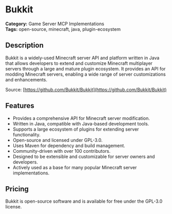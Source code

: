 # Bukkit

**Category:** Game Server MCP Implementations  
**Tags:** open-source, minecraft, java, plugin-ecosystem

## Description
Bukkit is a widely-used Minecraft server API and platform written in Java that allows developers to extend and customize Minecraft multiplayer servers through a large and mature plugin ecosystem. It provides an API for modding Minecraft servers, enabling a wide range of server customizations and enhancements.

Source: [https://github.com/Bukkit/Bukkit](https://github.com/Bukkit/Bukkit)

## Features
- Provides a comprehensive API for Minecraft server modification.
- Written in Java, compatible with Java-based development tools.
- Supports a large ecosystem of plugins for extending server functionality.
- Open-source and licensed under GPL-3.0.
- Uses Maven for dependency and build management.
- Community-driven with over 100 contributors.
- Designed to be extensible and customizable for server owners and developers.
- Actively used as a base for many popular Minecraft server implementations.

## Pricing
Bukkit is open-source software and is available for free under the GPL-3.0 license.